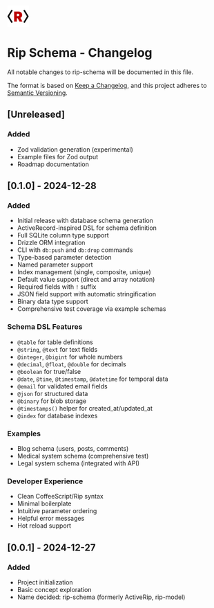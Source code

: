 <img src="/assets/logo.png" style="width:50px" /> <br>

# Rip Schema - Changelog

All notable changes to rip-schema will be documented in this file.

The format is based on [Keep a Changelog](https://keepachangelog.com/en/1.0.0/),
and this project adheres to [Semantic Versioning](https://semver.org/spec/v2.0.0.html).

## [Unreleased]

### Added
- Zod validation generation (experimental)
- Example files for Zod output
- Roadmap documentation

## [0.1.0] - 2024-12-28

### Added
- Initial release with database schema generation
- ActiveRecord-inspired DSL for schema definition
- Full SQLite column type support
- Drizzle ORM integration
- CLI with `db:push` and `db:drop` commands
- Type-based parameter detection
- Named parameter support
- Index management (single, composite, unique)
- Default value support (direct and array notation)
- Required fields with `!` suffix
- JSON field support with automatic stringification
- Binary data type support
- Comprehensive test coverage via example schemas

### Schema DSL Features
- `@table` for table definitions
- `@string`, `@text` for text fields
- `@integer`, `@bigint` for whole numbers
- `@decimal`, `@float`, `@double` for decimals
- `@boolean` for true/false
- `@date`, `@time`, `@timestamp`, `@datetime` for temporal data
- `@email` for validated email fields
- `@json` for structured data
- `@binary` for blob storage
- `@timestamps()` helper for created_at/updated_at
- `@index` for database indexes

### Examples
- Blog schema (users, posts, comments)
- Medical system schema (comprehensive test)
- Legal system schema (integrated with API)

### Developer Experience
- Clean CoffeeScript/Rip syntax
- Minimal boilerplate
- Intuitive parameter ordering
- Helpful error messages
- Hot reload support

## [0.0.1] - 2024-12-27

### Added
- Project initialization
- Basic concept exploration
- Name decided: rip-schema (formerly ActiveRip, rip-model)